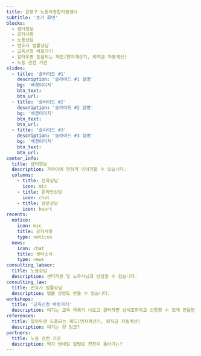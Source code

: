 ```yaml
---
title: 은평구 노동자종합지원센터
subtitle: '초기 화면'
blocks:
  - 센터정보
  - 공지사항
  - 노동상담
  - 변호사 법률상담
  - 교육신청 바로가기
  - 알아두면 도움되는 제도(연차계산기, 퇴직금 자동계산)
  - 노동 관련 기관
slides:
  - title: '슬라이드 #1'
    description: '슬라이드 #1 설명'
    bg: '배경이미지'
    btn_text:
    btn_url:
  - title: '슬라이드 #2'
    description: '슬라이드 #2 설명'
    bg: '배경이미지'
    btn_text:
    btn_url:
  - title: '슬라이드 #3'
    description: '슬라이드 #3 설명'
    bg: '배경이미지'
    btn_text:
    btn_url:
center_info:
  title: 센터정보
  description: 가까이에 편하게 이야기할 수 있습니다.
  columns:
    - title: 전화상담
      icon: mic
    - title: 온라인상담
      icon: chat
    - title: 방문상담
      icon: heart
recents:
  notice:
    icon: mic
    title: 공지사항
    type: notices
  news:
    icon: chat
    title: 센터소식
    type: news
consulting_labaor:
  title: 노동상담
  description: 센터직원 및 노무사님과 상담할 수 있습니다.
consulting_law:
  title: 변호사 법률상담
  description: 법률 상담도 받을 수 있습니다.
workshops: 
  title: '교육신청 바로가기'
  description: 여기는 교육 목록이 나오고 클릭하면 상세조회하고 신청할 수 있게 만들면 될까요?
references:
  title: 알아두면 도움되는 제도(연차계산기, 퇴직금 자동계산)
  description: 여기는 걍 링크?
partners:
  title: 노동 관련 기관
  description: 딱지 썸네일 일렬로 천천히 돌아가는?
---
```

